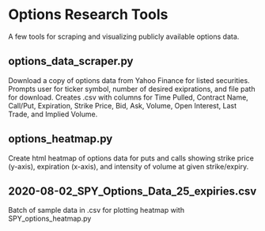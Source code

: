 # Options Research Tools
A few tools for scraping and visualizing publicly available options data. 

## options_data_scraper.py

Download a copy of options data from Yahoo Finance for listed securities. Prompts user for ticker symbol, number of desired exiprations, and file path for download. Creates .csv with columns for Time Pulled, Contract Name, Call/Put, Expiration, Strike Price, Bid, Ask, Volume, Open Interest, Last Trade, and Implied Volume. 

## options_heatmap.py

Create html heatmap of options data for puts and calls showing strike price (y-axis), expiration (x-axis), and intensity of volume at given strike/expiry.

## 2020-08-02_SPY_Options_Data_25_expiries.csv

Batch of sample data in .csv for plotting heatmap with SPY_options_heatmap.py
